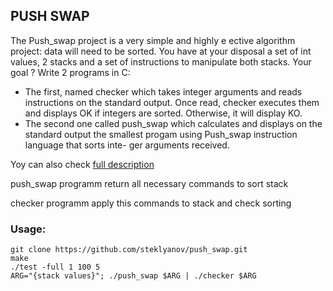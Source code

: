 ## PUSH SWAP

The Push_swap project is a very simple and highly e ective algorithm project: data will need to be sorted. You have at your disposal a set of int values, 2 stacks and a set of instructions to manipulate both stacks.
Your goal ? Write 2 programs in C:
*   The first, named checker which takes integer arguments and reads instructions on the standard output. Once read, checker executes them and displays OK if integers are sorted. Otherwise, it will display KO.
*   The second one called push_swap which calculates and displays on the standard output the smallest progam using Push_swap instruction language that sorts inte- ger arguments received.

Yoy can also check [full description][1]

push_swap programm return all necessary commands to sort stack

checker programm apply this commands to stack and check sorting

### Usage:

    git clone https://github.com/steklyanov/push_swap.git
    make
    ./test -full 1 100 5
    ARG="{stack values}"; ./push_swap $ARG | ./checker $ARG

[1]: https://github.com/steklyanov/push_swap/blob/master/push_swap.en.pdf